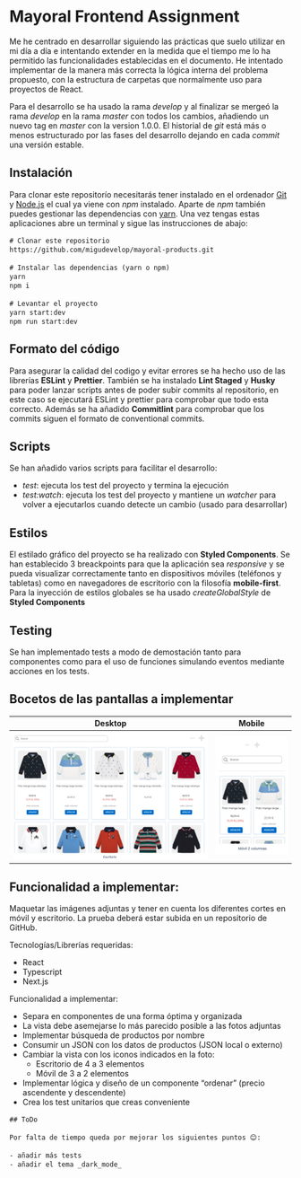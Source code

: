 # Mayoral Frontend Assignment

Me he centrado en desarrollar siguiendo las prácticas que suelo utilizar en mi día a día e intentando extender en la medida que el tiempo me lo ha permitido las funcionalidades establecidas en el documento. He intentado implementar de la manera más correcta la lógica interna del problema propuesto, con la estructura de carpetas que normalmente uso para proyectos de React.

Para el desarrollo se ha usado la rama _develop_ y al finalizar se mergeó la rama _develop_ en la rama _master_ con todos los cambios, añadiendo un nuevo tag en _master_ con la version 1.0.0. El historial de _git_ está más o menos estructurado por las fases del desarrollo dejando en cada _commit_ una versión estable.

## Instalación

Para clonar este repositorío necesitarás tener instalado en el ordenador [Git](https://git-scm.com/) y [Node.js](https://nodejs.org/en/download/) el cual ya viene con _npm_ instalado. Aparte de _npm_ también puedes gestionar las dependencias con [yarn](https://classic.yarnpkg.com/en/docs/install/#windows-stable). Una vez tengas estas aplicaciones abre un terminal y sigue las instrucciones de abajo:

```
# Clonar este repositorio
https://github.com/migudevelop/mayoral-products.git

# Instalar las dependencias (yarn o npm)
yarn
npm i

# Levantar el proyecto
yarn start:dev
npm run start:dev
```

## Formato del código

Para asegurar la calidad del codigo y evitar errores se ha hecho uso de las librerías **ESLint** y **Prettier**. También se ha instalado **Lint Staged** y **Husky** para poder lanzar scripts antes de poder subir commits al repositorio, en este caso se ejecutará ESLint y prettier para comprobar que todo esta correcto. Además se ha añadido **Commitlint** para comprobar que los commits siguen el formato de conventional commits.

## Scripts

Se han añadido varios scripts para facilitar el desarrollo:

- _test_: ejecuta los test del proyecto y termina la ejecución
- _test:watch_: ejecuta los test del proyecto y mantiene un _watcher_ para volver a ejecutarlos cuando detecte un cambio (usado para desarrollar)

## Estilos

El estilado gráfico del proyecto se ha realizado con **Styled Components**. Se han establecido 3 breackpoints para que la aplicación sea _responsive_ y se pueda visualizar correctamente tanto en dispositivos móviles (teléfonos y tabletas) como en navegadores de escritorio con la filosofía **mobile-first**. Para la inyección de estilos globales se ha usado _createGlobalStyle_ de **Styled Components**

## Testing

Se han implementado tests a modo de demostación tanto para componentes como para el uso de funciones simulando eventos mediante acciones en los tests.

## Bocetos de las pantallas a implementar

|              Desktop              |             Mobile              |
| :-------------------------------: | :-----------------------------: |
| ![Desktop](./.github/desktop.png) | ![Mobile](./.github/mobile.png) |

## Funcionalidad a implementar:

Maquetar las imágenes adjuntas y tener en cuenta los diferentes cortes en móvil y escritorio. La prueba deberá estar subida en un repositorio de GitHub.

Tecnologías/Librerías requeridas:

- React
- Typescript
- Next.js

Funcionalidad a implementar:

- Separa en componentes de una forma óptima y organizada
- La vista debe asemejarse lo más parecido posible a las fotos adjuntas
- Implementar búsqueda de productos por nombre
- Consumir un JSON con los datos de productos (JSON local o externo)
- Cambiar la vista con los iconos indicados en la foto:
  - Escritorio de 4 a 3 elementos
  - Móvil de 3 a 2 elementos
- Implementar lógica y diseño de un componente “ordenar” (precio ascendente y descendente)
- Crea los test unitarios que creas conveniente

```
## ToDo

Por falta de tiempo queda por mejorar los siguientes puntos 😊:

- añadir más tests
- añadir el tema _dark_mode_
```
